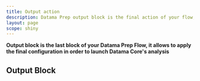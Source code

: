 ```yaml
---
title: Output action
description: Datama Prep output block is the final action of your flow, you can pre-set your metrics relations for Datama Core solutions, set a default opening solution.
layout: page
scope: shiny
---
```


**Output block is the last block of your Datama Prep Flow, it allows to apply the final configuration in order to launch Datama Core's analysis**

## Output Block


